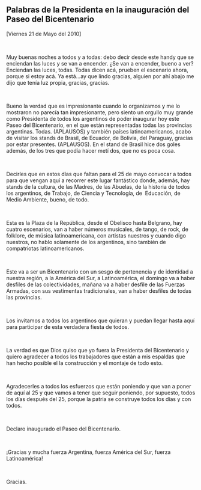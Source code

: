 Palabras de la Presidenta en la inauguración del Paseo del Bicentenario
-----------------------------------------------------------------------

[Viernes 21 de Mayo del 2010]

 

Muy buenas noches a todos y a todas: debo decir desde este handy que se
enciendan las luces y se van a encender. ¿Se van a encender, bueno a
ver? Enciendan las luces, todas. Todas dicen acá, prueben el escenario
ahora, porque si estoy acá. Ya está...ay que lindo gracias, alguien por
ahí abajo me dijo que tenía luz propia, gracias, gracias.

 

Bueno la verdad que es impresionante cuando lo organizamos y me lo
mostraron no parecía tan impresionante, pero siento un orgullo muy
grande como Presidenta de todos los argentinos de poder inaugurar hoy
este Paseo del Bicentenario, en el que están representadas todas las
provincias argentinas. Todas. (APLAUSOS) y también países
latinoamericanos, acabo de visitar los stands de Brasil, de Ecuador, de
Bolivia, del Paraguay, gracias por estar presentes. (APLAUSOS). En el
stand de Brasil hice dos goles además, de los tres que podía hacer metí
dos, que no es poca cosa.

 

Decirles que en estos días que faltan para el 25 de mayo convocar a
todos para que vengan aquí a recorrer este lugar fantástico donde,
además, hay stands de la cultura, de las Madres, de las Abuelas, de la
historia de todos los argentinos, de Trabajo, de Ciencia y Tecnología,
de  Educación, de Medio Ambiente, bueno, de todo.

           

Esta es la Plaza de la República, desde el Obelisco hasta Belgrano, hay
cuatro escenarios, van a haber números musicales, de tango, de rock, de
folklore, de música latinoamericana, con artistas nuestros y cuando digo
nuestros, no hablo solamente de los argentinos, sino también de
compatriotas latinoamericanos.

 

Este va a ser un Bicentenario con un sesgo de pertenencia y de identidad
a nuestra región, a la América del Sur, a Latinoamérica, el domingo va a
haber desfiles de las colectividades, mañana va a haber desfile de las
Fuerzas Armadas, con sus vestimentas tradicionales, van a haber desfiles
de todas las provincias.

 

Los invitamos a todos los argentinos que quieran y puedan llegar hasta
aquí para participar de esta verdadera fiesta de todos.

 

La verdad es que Dios quiso que yo fuera la Presidenta del Bicentenario
y quiero agradecer a todos los trabajadores que están a mis espaldas que
han hecho posible el la construcción y el montaje de todo esto.

 

Agradecerles a todos los esfuerzos que están poniendo y que van a poner
de aquí al 25 y que vamos a tener que seguir poniendo, por supuesto,
todos los días después del 25, porque la patria se construye todos los
días y con todos.

 

Declaro inaugurado el Paseo del Bicentenario.

 

¡Gracias y mucha fuerza Argentina, fuerza América del Sur, fuerza
Latinoamérica!

 

Gracias.    

 
